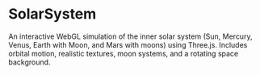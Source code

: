 # SolarSystem
An interactive WebGL simulation of the inner solar system (Sun, Mercury, Venus, Earth with Moon, and Mars with moons) using Three.js. Includes orbital motion, realistic textures, moon systems, and a rotating space background.
